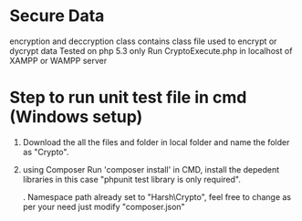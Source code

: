 # Secure Data
encryption and deccryption class
contains class file used to encrypt or dycrypt data
Tested on php 5.3 only
Run CryptoExecute.php in localhost of XAMPP or WAMPP server

# Step to run unit test file in cmd (Windows setup)
1. Download the all the files and folder in local folder and name the folder as "Crypto".
2. using Composer Run 'composer install' in CMD, install the depedent libraries in this case "phpunit test library is only required".


      . Namespace path already set to "Harsh\Crypto", feel free to change as per your need just modify "composer.json"    
